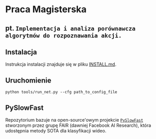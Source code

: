 # Praca Magisterska
## pt. `Implementacja i analiza porównawcza algorytmów do rozpoznawania akcji.`

## Instalacja
Instrukcja instalacji znajduje się w pliku [INSTALL.md](INSTALL.md).

## Uruchomienie
```
python tools/run_net.py --cfg path_to_config_file
```

## PySlowFast
Repozytorium bazuje na open-source'owym projekcie [`PySlowFast`](https://github.com/facebookresearch/SlowFast) stworzonym przez grupę FAIR (dawniej Facebook AI Research), która udostępnia metody SOTA dla klasyfikacji wideo.